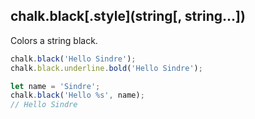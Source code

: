 ## chalk.black\[.style\](string[, string...])

Colors a string black.

```js
chalk.black('Hello Sindre');
chalk.black.underline.bold('Hello Sindre');

let name = 'Sindre';
chalk.black('Hello %s', name);
// Hello Sindre
```
